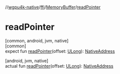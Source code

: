 //[wgpu4k-native](../../../index.md)/[ffi](../index.md)/[MemoryBuffer](index.md)/[readPointer](read-pointer.md)

# readPointer

[common, android, jvm, native]\
[common]\
expect fun [readPointer](read-pointer.md)(offset: [ULong](https://kotlinlang.org/api/core/kotlin-stdlib/kotlin/-u-long/index.html)): [NativeAddress](../-native-address/index.md)

[android, jvm, native]\
actual fun [readPointer](read-pointer.md)(offset: [ULong](https://kotlinlang.org/api/core/kotlin-stdlib/kotlin/-u-long/index.html)): [NativeAddress](../-native-address/index.md)